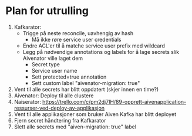 Plan for utrulling
==================

1. Kafkarator:
   * Trigge på neste reconcile, uavhengig av hash
     * Må ikke røre service user credentials
   * Endre ACL'er til å matche service user prefix med wildcard
   * Legg på nødvendige annotations og labels for å lage secrets slik Aivenator ville laget dem
        * Secret type
        * Service user name
        * Sett protected=true annotation
        * Sett custom label "aivenator-migration: true"
3. Vent til alle secrets har blitt oppdatert (skjer innen en time?)
4. Aivenator: Deploy til alle clustere
5. Naiserator: https://trello.com/c/pm2dj7IH/89-opprett-aivenapplication-ressurser-ved-deploy-av-applikasjon
6. Vent til alle applikasjoner som bruker Aiven Kafka har blitt deployet
7. Fjern secret håndtering fra Kafkarator
8. Slett alle secrets med "aiven-migration: true" label
